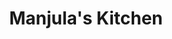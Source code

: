 ---
image: /assets/Manjula.webp
title: Manjula's Kitchen
summary: We offer amazing South Indian vegetarian dishes. We do catering for all occasions.
email: ManjulaKitchenEdison@gmail.com
phone: 201-205-9939
address: Westgate, Edison, NJ 08820

rank: 1
---